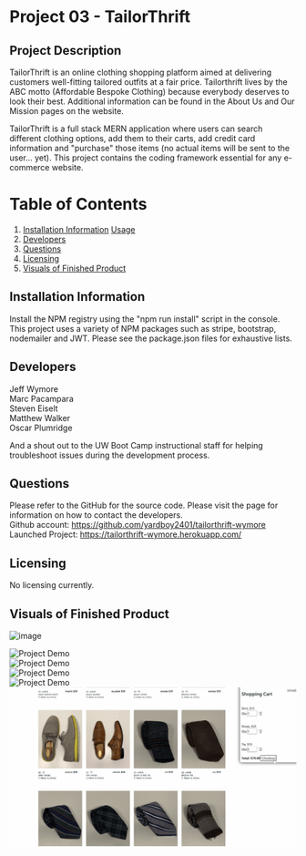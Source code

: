 # Project 03 - TailorThrift

## Project Description 
TailorThrift is an online clothing shopping platform aimed at delivering customers well-fitting tailored outfits at a fair price. Tailorthrift lives by the ABC motto (Affordable Bespoke Clothing) because everybody deserves to look their best. Additional information can be found in the About Us and Our Mission pages on the website.

TailorThrift is a full stack MERN application where users can search different clothing options, add them to their carts, add credit card information and "purchase" those items (no actual items will be sent to the user... yet). This project contains the coding framework essential for any e-commerce website. 

# Table of Contents 
1. [Installation Information](#installation-information) [Usage](#usage)
2. [Developers](#contributors)
3. [Questions](#questions)
4. [Licensing](#licensing)
5. [Visuals of Finished Product](#visuals-of-finished-product)

## Installation Information
Install the NPM registry using the "npm run install" script in the console. This project uses a variety of NPM packages such as stripe, bootstrap, nodemailer and JWT. Please see the package.json files for exhaustive lists.

## Developers
Jeff Wymore <br>
Marc Pacampara <br>
Steven Eiselt <br>
Matthew Walker <br>
Oscar Plumridge

And a shout out to the UW Boot Camp instructional staff for helping troubleshoot issues during the development process.

## Questions 
Please refer to the GitHub for the source code. Please visit the page for information on how to contact the developers. <br />
Github account: https://github.com/yardboy2401/tailorthrift-wymore <br /> 
Launched Project: https://tailorthrift-wymore.herokuapp.com/ <br />
    
## Licensing 
No licensing currently.

## Visuals of Finished Product
![image](https://user-images.githubusercontent.com/85953688/182236571-bb9c23f7-4a64-4c65-9110-e1cc30d3ec2b.png)


![Project Demo](TT1.gif) <br />
![Project Demo](TT2.gif) <br />
![Project Demo](TT3.gif) <br />
![Project Demo](TT4.gif) <br />
![Project Demo](TT5.gif) <br />
